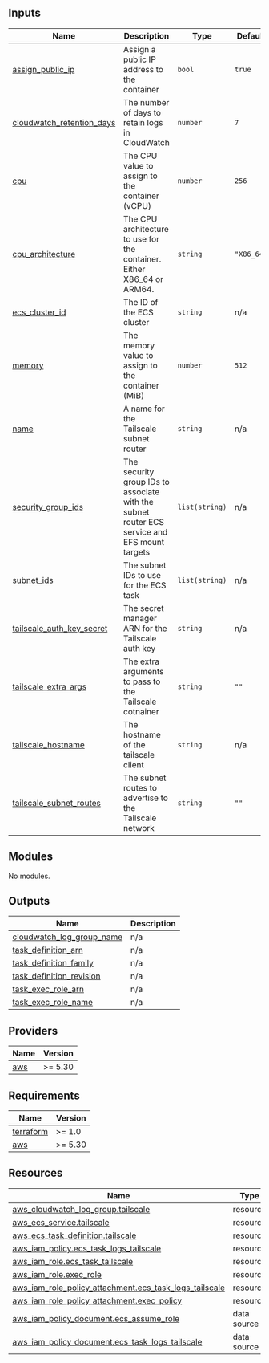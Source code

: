 <!-- BEGIN_TF_DOCS -->




## Inputs

| Name | Description | Type | Default | Required |
|------|-------------|------|---------|:--------:|
| <a name="input_assign_public_ip"></a> [assign\_public\_ip](#input\_assign\_public\_ip) | Assign a public IP address to the container | `bool` | `true` | no |
| <a name="input_cloudwatch_retention_days"></a> [cloudwatch\_retention\_days](#input\_cloudwatch\_retention\_days) | The number of days to retain logs in CloudWatch | `number` | `7` | no |
| <a name="input_cpu"></a> [cpu](#input\_cpu) | The CPU value to assign to the container (vCPU) | `number` | `256` | no |
| <a name="input_cpu_architecture"></a> [cpu\_architecture](#input\_cpu\_architecture) | The CPU architecture to use for the container. Either X86\_64 or ARM64. | `string` | `"X86_64"` | no |
| <a name="input_ecs_cluster_id"></a> [ecs\_cluster\_id](#input\_ecs\_cluster\_id) | The ID of the ECS cluster | `string` | n/a | yes |
| <a name="input_memory"></a> [memory](#input\_memory) | The memory value to assign to the container (MiB) | `number` | `512` | no |
| <a name="input_name"></a> [name](#input\_name) | A name for the Tailscale subnet router | `string` | n/a | yes |
| <a name="input_security_group_ids"></a> [security\_group\_ids](#input\_security\_group\_ids) | The security group IDs to associate with the subnet router ECS service and EFS mount targets | `list(string)` | n/a | yes |
| <a name="input_subnet_ids"></a> [subnet\_ids](#input\_subnet\_ids) | The subnet IDs to use for the ECS task | `list(string)` | n/a | yes |
| <a name="input_tailscale_auth_key_secret"></a> [tailscale\_auth\_key\_secret](#input\_tailscale\_auth\_key\_secret) | The secret manager ARN for the Tailscale auth key | `string` | n/a | yes |
| <a name="input_tailscale_extra_args"></a> [tailscale\_extra\_args](#input\_tailscale\_extra\_args) | The extra arguments to pass to the Tailscale cotnainer | `string` | `""` | no |
| <a name="input_tailscale_hostname"></a> [tailscale\_hostname](#input\_tailscale\_hostname) | The hostname of the tailscale client | `string` | n/a | yes |
| <a name="input_tailscale_subnet_routes"></a> [tailscale\_subnet\_routes](#input\_tailscale\_subnet\_routes) | The subnet routes to advertise to the Tailscale network | `string` | `""` | no |

## Modules

No modules.

## Outputs

| Name | Description |
|------|-------------|
| <a name="output_cloudwatch_log_group_name"></a> [cloudwatch\_log\_group\_name](#output\_cloudwatch\_log\_group\_name) | n/a |
| <a name="output_task_definition_arn"></a> [task\_definition\_arn](#output\_task\_definition\_arn) | n/a |
| <a name="output_task_definition_family"></a> [task\_definition\_family](#output\_task\_definition\_family) | n/a |
| <a name="output_task_definition_revision"></a> [task\_definition\_revision](#output\_task\_definition\_revision) | n/a |
| <a name="output_task_exec_role_arn"></a> [task\_exec\_role\_arn](#output\_task\_exec\_role\_arn) | n/a |
| <a name="output_task_exec_role_name"></a> [task\_exec\_role\_name](#output\_task\_exec\_role\_name) | n/a |

## Providers

| Name | Version |
|------|---------|
| <a name="provider_aws"></a> [aws](#provider\_aws) | >= 5.30 |

## Requirements

| Name | Version |
|------|---------|
| <a name="requirement_terraform"></a> [terraform](#requirement\_terraform) | >= 1.0 |
| <a name="requirement_aws"></a> [aws](#requirement\_aws) | >= 5.30 |

## Resources

| Name | Type |
|------|------|
| [aws_cloudwatch_log_group.tailscale](https://registry.terraform.io/providers/hashicorp/aws/latest/docs/resources/cloudwatch_log_group) | resource |
| [aws_ecs_service.tailscale](https://registry.terraform.io/providers/hashicorp/aws/latest/docs/resources/ecs_service) | resource |
| [aws_ecs_task_definition.tailscale](https://registry.terraform.io/providers/hashicorp/aws/latest/docs/resources/ecs_task_definition) | resource |
| [aws_iam_policy.ecs_task_logs_tailscale](https://registry.terraform.io/providers/hashicorp/aws/latest/docs/resources/iam_policy) | resource |
| [aws_iam_role.ecs_task_tailscale](https://registry.terraform.io/providers/hashicorp/aws/latest/docs/resources/iam_role) | resource |
| [aws_iam_role.exec_role](https://registry.terraform.io/providers/hashicorp/aws/latest/docs/resources/iam_role) | resource |
| [aws_iam_role_policy_attachment.ecs_task_logs_tailscale](https://registry.terraform.io/providers/hashicorp/aws/latest/docs/resources/iam_role_policy_attachment) | resource |
| [aws_iam_role_policy_attachment.exec_policy](https://registry.terraform.io/providers/hashicorp/aws/latest/docs/resources/iam_role_policy_attachment) | resource |
| [aws_iam_policy_document.ecs_assume_role](https://registry.terraform.io/providers/hashicorp/aws/latest/docs/data-sources/iam_policy_document) | data source |
| [aws_iam_policy_document.ecs_task_logs_tailscale](https://registry.terraform.io/providers/hashicorp/aws/latest/docs/data-sources/iam_policy_document) | data source |
<!-- END_TF_DOCS -->
